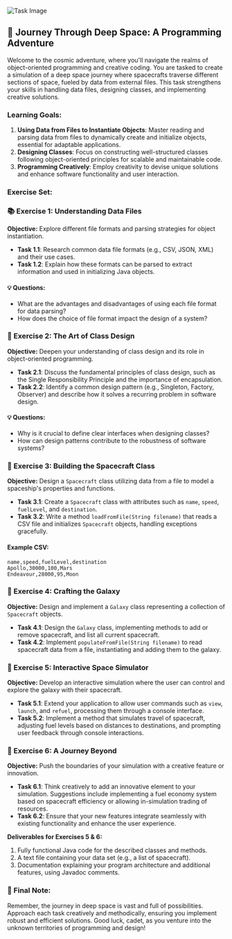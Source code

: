 ![Task Image](https://oaidalleapiprodscus.blob.core.windows.net/private/org-asPC5Skb6EoE1i324HhdGnV1/user-4VyHdJuNDsg3rdcmO7ghXoi2/img-SbaoWcsbx73U2pCMEsluHBvg.png?st=2024-11-11T13%3A55%3A30Z&se=2024-11-11T15%3A55%3A30Z&sp=r&sv=2024-08-04&sr=b&rscd=inline&rsct=image/png&skoid=d505667d-d6c1-4a0a-bac7-5c84a87759f8&sktid=a48cca56-e6da-484e-a814-9c849652bcb3&skt=2024-11-10T23%3A50%3A10Z&ske=2024-11-11T23%3A50%3A10Z&sks=b&skv=2024-08-04&sig=t6tDiEzY62BirxancxSNfhIWpH3NybsD0bikEskbHS0%3D)

## 🚀 Journey Through Deep Space: A Programming Adventure

Welcome to the cosmic adventure, where you'll navigate the realms of object-oriented programming and creative coding. You are tasked to create a simulation of a deep space journey where spacecrafts traverse different sections of space, fueled by data from external files. This task strengthens your skills in handling data files, designing classes, and implementing creative solutions.

### Learning Goals:

1. **Using Data from Files to Instantiate Objects**: Master reading and parsing data from files to dynamically create and initialize objects, essential for adaptable applications.
2. **Designing Classes**: Focus on constructing well-structured classes following object-oriented principles for scalable and maintainable code.
3. **Programming Creatively**: Employ creativity to devise unique solutions and enhance software functionality and user interaction.

### Exercise Set:

### 📚 Exercise 1: Understanding Data Files

**Objective:** Explore different file formats and parsing strategies for object instantiation.

- **Task 1.1**: Research common data file formats (e.g., CSV, JSON, XML) and their use cases.
- **Task 1.2**: Explain how these formats can be parsed to extract information and used in initializing Java objects.

#### 💡 Questions:
- What are the advantages and disadvantages of using each file format for data parsing?
- How does the choice of file format impact the design of a system?

### 🧩 Exercise 2: The Art of Class Design

**Objective:** Deepen your understanding of class design and its role in object-oriented programming.

- **Task 2.1**: Discuss the fundamental principles of class design, such as the Single Responsibility Principle and the importance of encapsulation.
- **Task 2.2**: Identify a common design pattern (e.g., Singleton, Factory, Observer) and describe how it solves a recurring problem in software design.

#### 💡 Questions:
- Why is it crucial to define clear interfaces when designing classes?
- How can design patterns contribute to the robustness of software systems?

### 🤖 Exercise 3: Building the Spacecraft Class

**Objective:** Design a `Spacecraft` class utilizing data from a file to model a spaceship's properties and functions.

- **Task 3.1**: Create a `Spacecraft` class with attributes such as `name`, `speed`, `fuelLevel`, and `destination`.
- **Task 3.2**: Write a method `loadFromFile(String filename)` that reads a CSV file and initializes `Spacecraft` objects, handling exceptions gracefully.

#### Example CSV:
```plaintext
name,speed,fuelLevel,destination
Apollo,30000,100,Mars
Endeavour,28000,95,Moon
```

### 🌌 Exercise 4: Crafting the Galaxy

**Objective:** Design and implement a `Galaxy` class representing a collection of `Spacecraft` objects.

- **Task 4.1**: Design the `Galaxy` class, implementing methods to add or remove spacecraft, and list all current spacecraft.
- **Task 4.2**: Implement `populateFromFile(String filename)` to read spacecraft data from a file, instantiating and adding them to the galaxy.

### 🚀 Exercise 5: Interactive Space Simulator

**Objective:** Develop an interactive simulation where the user can control and explore the galaxy with their spacecraft.

- **Task 5.1**: Extend your application to allow user commands such as `view`, `launch`, and `refuel`, processing them through a console interface.
- **Task 5.2**: Implement a method that simulates travel of spacecraft, adjusting fuel levels based on distances to destinations, and prompting user feedback through console interactions.

### 🌠 Exercise 6: A Journey Beyond

**Objective:** Push the boundaries of your simulation with a creative feature or innovation.

- **Task 6.1**: Think creatively to add an innovative element to your simulation. Suggestions include implementing a fuel economy system based on spacecraft efficiency or allowing in-simulation trading of resources.
- **Task 6.2**: Ensure that your new features integrate seamlessly with existing functionality and enhance the user experience.

**Deliverables for Exercises 5 & 6:**

1. Fully functional Java code for the described classes and methods.
2. A text file containing your data set (e.g., a list of spacecraft).
3. Documentation explaining your program architecture and additional features, using Javadoc comments.

### 🚀 Final Note:
Remember, the journey in deep space is vast and full of possibilities. Approach each task creatively and methodically, ensuring you implement robust and efficient solutions. Good luck, cadet, as you venture into the unknown territories of programming and design!